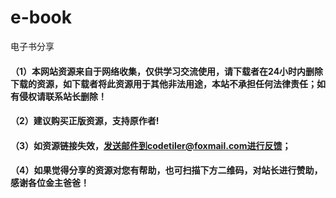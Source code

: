 # e-book
电子书分享




#### （1）本网站资源来自于网络收集，仅供学习交流使用，请下载者在24小时内删除下载的资源，如下载者将此资源用于其他非法用途，本站不承担任何法律责任；如有侵权请联系站长删除！
#### （2）建议购买正版资源，支持原作者!
#### （3）如资源链接失效，发送邮件到codetiler@foxmail.com进行反馈；
#### （4）如果觉得分享的资源对您有帮助，也可扫描下方二维码，对站长进行赞助，感谢各位金主爸爸！
